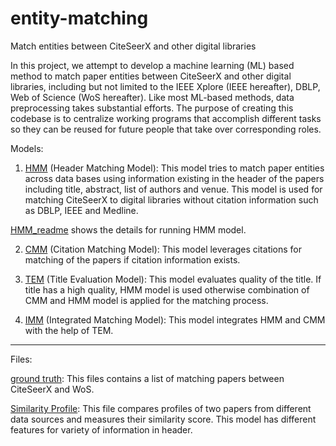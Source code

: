 # entity-matching


Match entities between CiteSeerX and other digital libraries


In this project, we attempt to develop a machine learning (ML) based method to match paper entities between CiteSeerX and other digital libraries, including but not limited to the IEEE Xplore (IEEE hereafter), DBLP, Web of Science (WoS hereafter). Like most ML-based methods, data preprocessing takes substantial efforts. The purpose of creating this codebase is to centralize working programs that accomplish different tasks so they can be reused for future people that take over corresponding roles.

Models:

1. [HMM](HMM.py) (Header Matching Model): This model tries to match paper entities across data bases using information existing in the header of the papers including title, abstract, list of authors and venue. This model is used for matching CiteSeerX to digital libraries without citation information such as DBLP, IEEE and Medline. 

[HMM_readme](HMM/HMM_README.txt) shows the details for running HMM model. 

2. [CMM](CMM.py) (Citation Matching Model): This model leverages citations for matching of the papers if citation information exists. 

3. [TEM](TEM.py) (Title Evaluation Model): This model evaluates quality of the title. If title has a high quality, HMM model is used otherwise combination of CMM and HMM model is applied for the matching process. 

4. [IMM](IMM.py) (Integrated Matching Model): This model integrates HMM and CMM with the help of TEM. 


-----------------------------------------------------------------------------------------------------
Files:

[ground truth](groundtruth.txt): This files contains a list of matching papers between CiteSeerX and WoS. 

[Similarity Profile](similarityProfile.py): This file compares profiles of two papers from different data sources and measures their similarity score. This model has different features for variety of information in header. 





